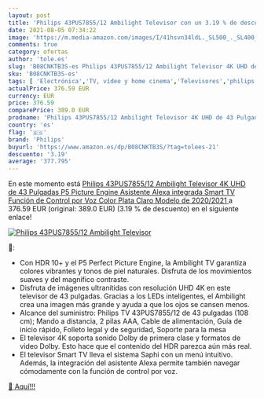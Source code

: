 ```yaml
---
layout: post
title: 'Philips 43PUS7855/12 Ambilight Televisor con un 3.19 % de descuento'
date: 2021-08-05 07:34:22
image: 'https://m.media-amazon.com/images/I/41hsvn34ldL._SL500_._SL400_.jpg'
comments: true
category: ofertas
author: 'tole.es'
slug: 'B08CNKTB3S-es Philips 43PUS7855/12 Ambilight Televisor 4K UHD de 43...'
sku: 'B08CNKTB3S-es'
tags: [ 'Electrónica','TV, vídeo y home cinema','Televisores','philips','smart','televisor','tv', ]
actualPrice: 376.59 EUR
currency: EUR
price: 376.59
comparePrice: 389.0 EUR
prodname: 'Philips 43PUS7855/12 Ambilight Televisor 4K UHD de 43 Pulgadas  P5 Picture Engine  Asistente Alexa integrada  Smart TV  Función de Control por Voz   Color Plata Claro  Modelo de 2020/2021 '
country: 'es'
flag: '🇪🇸'
brand: 'Philips'
buyurl: 'https://www.amazon.es/dp/B08CNKTB3S/?tag=tolees-21'
descuento: '3.19'
average: '377.795'
---
```


En este momento está [Philips 43PUS7855/12 Ambilight Televisor 4K UHD de 43 Pulgadas  P5 Picture Engine  Asistente Alexa integrada  Smart TV  Función de Control por Voz   Color Plata Claro  Modelo de 2020/2021 ](https://www.amazon.es/dp/B08CNKTB3S/?tag=tolees-21) a 376.59 EUR (original: 389.0 EUR) (3.19 %  de descuento) en el siguiente enlace!

[![Philips 43PUS7855/12 Ambilight Televisor](https://m.media-amazon.com/images/I/41hsvn34ldL._SL500_._SL400_.jpg)](https://www.amazon.es/dp/B08CNKTB3S/?tag=tolees-21)

🔎:

- Con HDR 10+ y el P5 Perfect Picture Engine, la Ambilight TV garantiza colores vibrantes y tonos de piel naturales. Disfruta de los movimientos suaves y del magnífico contraste.
- Disfruta de imágenes ultranítidas con resolución UHD 4K en este televisor de 43 pulgadas. Gracias a los LEDs inteligentes, el Ambilight crea una imagen más grande y ayuda a que los ojos se cansen menos.
- Alcance del suministro: Philips TV 43PUS7855/12 de 43 pulgadas (108 cm); Mando a distancia, 2 pilas AAA, Cable de alimentación, Guía de inicio rápido, Folleto legal y de seguridad, Soporte para la mesa
- El televisor 4K soporta sonido Dolby de primera clase y formatos de video Dolby. Esto hace que el contenido del HDR parezca aún más real.
- El televisor Smart TV lleva el sistema Saphi con un menú intuitivo. Además, la integración del asistente Alexa permite también navegar cómodamente con la función de control por voz.

[🛒 Aquí!!!](https://www.amazon.es/dp/B08CNKTB3S/?tag=tolees-21)
